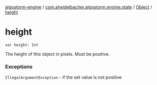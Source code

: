 [algostorm-engine](../../index.md) / [com.aheidelbacher.algostorm.engine.state](../index.md) / [Object](index.md) / [height](.)

# height

`var height: Int`

The height of this object in pixels. Must be positive.

### Exceptions

`IllegalArgumentException` - if the set value is not positive